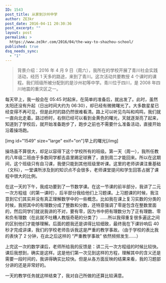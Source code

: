 ```yaml
---
ID: 1543
post_title: 从家到沙州中学
author: ZE3kr
post_date: 2016-04-11 20:30:36
post_excerpt: ""
layout: post
permalink: >
  https://www.ze3kr.com/2016/04/the-way-to-shazhou-school/
published: true
dsq_needs_sync:
  - "1"
---
```

<blockquote>背景介绍：2016 年 4 月 9 日（周六），我所在的学校开展了青川社会实践活动，经历 1 天多的路途，来到了青川。这次活动共要教授 4 个课时的课程。我们班级所被分配到的是沙州初等中学。青川位于四川，是 2008 年四川地震的重灾区之一。</blockquote>
每天早上，我一般会在 05:45 时起床，在简单的准备后，就出发了。此时，虽然太阳还没有升起（日出时间大约为 06:30），却已经有微微曙光了。大多数星星已经变得不再可见，但是此时的路仍然很难看清。路上可以听见鸟叫和鸡鸣，我们就一直向北走着。路过桥时，右侧已经可以看到金黄色的曙光，天就逐渐亮了起来，知道到了学校后，就开始准备跑步了，跑步之前也不需要什么准备活动，直接开始沿着操场跑。

[img id="1549" size="large" exif="on"]早上的曙光[/img]

操场虽不算很大，却足以<!--more-->容得下这个学校所有的班级。第一天（周一），我所任教的八年级二班由于多数同学都去县里踢足球赛了，直到周二才能回来。所以在这期间，这个班级只有自习课，我便只能到其他班级里听课。这里的老师讲课注重基础（文科），一堂课所涉及到的知识点不会很多，老师课堂提问和学生回答占据了课程中很大的比例。

在这一天的下午，我成功要到了一节数学课。在这一节课的前半部分，我讲了二元一次方程组（的第一课时），后半部分我给他们上习题课。上习题课的时候，我注意到它们其实并没有真正理解数学中的一些概念。比如我在课上复习实数的分类的时候，我把其中的有理数分成了整数和分数，还特意强调了零是包含在整数里面的，然后同学们就说我讲的不对，要有零，因为书中把有理数分为了正有理数、零和负有理数（在此就不吐糟人教版奇葩的分类了）……所以我得重复很多遍这之间的区别他们才能够理解。后面的题我还是讲得比较细致，最终我在下课铃响后 40 秒才完成讲课，我们的学校老师告诉我这是严重的教学事故。（由于学校的表比我的表快了 2 分钟，在此之后这样的 “严重教学事故” 依然频频发生……）

上完这一次的数学课后，老师所给我的反馈是：讲二元一次方程组的时候比较快。课后我想到，确实是这样。这是他们第一次见到这样的方程，理解其中的含义还是需要一段时间的，我讲得确实比较快。但是从各方面反映的结果来看，我的习题部分讲的还是非常好的。

一天的教学任务就这样结束了，我对自己所做的还算比较满意。